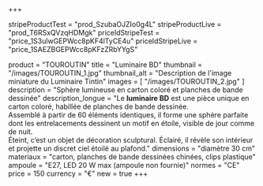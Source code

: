 +++

stripeProductTest = "prod_SzubaOJZIo0g4L"
stripeProductLive = "prod_T6RSxQVzqHDMgk"
priceIdStripeTest = "price_1S3ulwGEPWcc8pKF4lTyCE4u"
priceIdStripeLive = "price_1SAEZBGEPWcc8pKFzZRbYYgS"

product = "TOUROUTIN"
title = "Luminaire BD"
thumbnail = "/images/TOUROUTIN_1.jpg"
thumbnail_alt = "Description de l'image miniature du Luminaire Tintin"
images = [
  "/images/TOUROUTIN_2.jpg"
]
description = "Sphère lumineuse en carton coloré et planches de bande dessinée"
description_longue = "Le <b>luminaire BD</b> est une pièce unique en carton coloré, habillée de planches de bande dessinée.<br>Assemblé à partir de 60 éléments identiques, il forme une sphère parfaite dont les entrelacements dessinent un motif en étoile, visible de jour comme de nuit.<br>Éteint, c’est un objet de décoration sculptural. Éclairé, il révèle son intérieur et projette un discret ciel étoilé au plafond."
dimensions = "diamètre 30 cm"
materiaux = "carton, planches de bande dessinées chinées, clips plastique"
ampoule = "E27, LED 20 W max (ampoule non fournie)"
normes = "CE"
price = 150
currency = "€"
new = true
+++